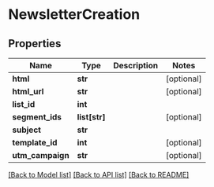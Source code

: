 # NewsletterCreation

## Properties
Name | Type | Description | Notes
------------ | ------------- | ------------- | -------------
**html** | **str** |  | [optional] 
**html_url** | **str** |  | [optional] 
**list_id** | **int** |  | 
**segment_ids** | **list[str]** |  | [optional] 
**subject** | **str** |  | 
**template_id** | **int** |  | [optional] 
**utm_campaign** | **str** |  | [optional] 

[[Back to Model list]](../README.md#documentation-for-models) [[Back to API list]](../README.md#documentation-for-api-endpoints) [[Back to README]](../README.md)


